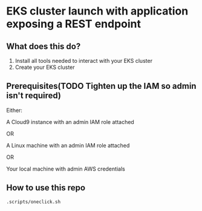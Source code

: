 # EKS cluster launch with application exposing a  REST endpoint

## What does this do?  

1. Install all tools needed to interact with your EKS cluster
2. Create your EKS cluster

## Prerequisites(TODO Tighten up the IAM so admin isn't required)

Either:

A Cloud9 instance with an admin IAM role attached

OR

A Linux machine with an admin IAM role attached

OR 

Your local machine with admin AWS credentials

## How to use this repo

`.scripts/oneclick.sh`